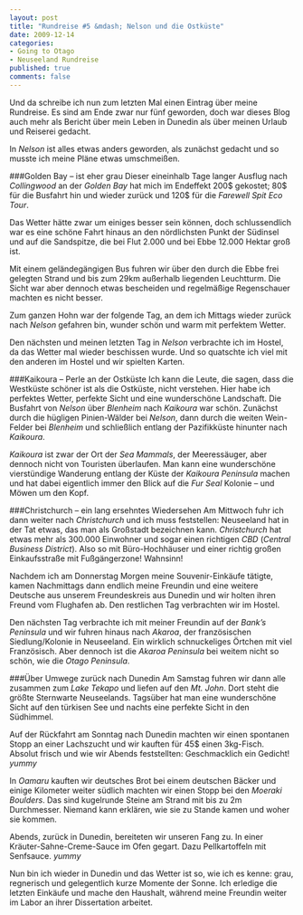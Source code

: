 ```yaml
--- 
layout: post
title: "Rundreise #5 &mdash; Nelson und die Ostküste"
date: 2009-12-14
categories: 
- Going to Otago
- Neuseeland Rundreise
published: true
comments: false
---
```

Und da schreibe ich nun zum letzten Mal einen Eintrag über meine Rundreise.
Es sind am Ende zwar nur fünf geworden, doch war dieses Blog auch mehr als Bericht über mein Leben in Dunedin als über meinen Urlaub und Reiserei gedacht.

<!-- more -->

In *Nelson* ist alles etwas anders geworden, als zunächst gedacht und so musste ich meine Pläne etwas umschmeißen.

###Golden Bay – ist eher grau
Dieser eineinhalb Tage langer Ausflug nach *Collingwood* an der *Golden Bay* hat mich im Endeffekt 200$ gekostet; 80$ für die Busfahrt hin und wieder zurück und 120$ für die *Farewell Spit Eco Tour*.

Das Wetter hätte zwar um einiges besser sein können, doch schlussendlich war es eine schöne Fahrt hinaus an den nördlichsten Punkt der Südinsel und auf die Sandspitze, die bei Flut 2.000 und bei Ebbe 12.000 Hektar groß ist.

Mit einem geländegängigen Bus fuhren wir über den durch die Ebbe frei gelegten Strand und bis zum 29km außerhalb liegenden Leuchtturm.
Die Sicht war aber dennoch etwas bescheiden und regelmäßige Regenschauer machten es nicht besser.

Zum ganzen Hohn war der folgende Tag, an dem ich Mittags wieder zurück nach *Nelson* gefahren bin, wunder schön und warm mit perfektem Wetter.

Den nächsten und meinen letzten Tag in *Nelson* verbrachte ich im Hostel, da das Wetter mal wieder beschissen wurde.
Und so quatschte ich viel mit den anderen im Hostel und wir spielten Karten.

###Kaikoura – Perle an der Ostküste
Ich kann die Leute, die sagen, dass die Westküste schöner ist als die Ostküste, nicht verstehen.
Hier habe ich perfektes Wetter, perfekte Sicht und eine wunderschöne Landschaft.
Die Busfahrt von *Nelson* über *Blenheim* nach *Kaikoura* war schön.
Zunächst durch die hügligen Pinien-Wälder bei *Nelson*, dann durch die weiten Wein-Felder bei *Blenheim* und schließlich entlang der Pazifikküste hinunter nach *Kaikoura*.

*Kaikoura* ist zwar der Ort der *Sea Mammals*, der Meeressäuger, aber dennoch nicht von Touristen überlaufen.
Man kann eine wunderschöne vierstündige Wanderung entlang der Küste der *Kaikoura Peninsula* machen und hat dabei eigentlich immer den Blick auf die *Fur Seal* Kolonie – und Möwen um den Kopf.

###Christchurch – ein lang ersehntes Wiedersehen
Am Mittwoch fuhr ich dann weiter nach *Christchurch* und ich muss feststellen: Neuseeland hat in der Tat etwas, das man als Großstadt bezeichnen kann. *Christchurch* hat etwas mehr als 300.000 Einwohner und sogar einen richtigen *CBD* (*Central Business District*).
Also so mit Büro-Hochhäuser und einer richtig großen Einkaufsstraße mit Fußgängerzone! Wahnsinn!

Nachdem ich am Donnerstag Morgen meine Souvenir-Einkäufe tätigte, kamen Nachmittags dann endlich meine Freundin und eine weitere Deutsche aus unserem Freundeskreis aus Dunedin und wir holten ihren Freund vom Flughafen ab.
Den restlichen Tag verbrachten wir im Hostel.

Den nächsten Tag verbrachte ich mit meiner Freundin auf der *Bank’s Peninsula* und wir fuhren hinaus nach *Akaroa*, der französischen Siedlung/Kolonie in Neuseeland.
Ein wirklich schnuckeliges Örtchen mit viel Französisch.
Aber dennoch ist die *Akaroa Peninsula* bei weitem nicht so schön, wie die *Otago Peninsula*.

###Über Umwege zurück nach Dunedin
Am Samstag fuhren wir dann alle zusammen zum *Lake Tekapo* und liefen auf den *Mt.
John*.
Dort steht die größte Sternwarte Neuseelands.
Tagsüber hat man eine wunderschöne Sicht auf den türkisen See und nachts eine perfekte Sicht in den Südhimmel.

Auf der Rückfahrt am Sonntag nach Dunedin machten wir einen spontanen Stopp an einer Lachszucht und wir kauften für 45$ einen 3kg-Fisch.
Absolut frisch und wie wir Abends feststellten: Geschmacklich ein Gedicht! *yummy*

In *Oamaru* kauften wir deutsches Brot bei einem deutschen Bäcker und einige Kilometer weiter südlich machten wir einen Stopp bei den *Moeraki Boulders*.
Das sind kugelrunde Steine am Strand mit bis zu 2m Durchmesser.
Niemand kann erklären, wie sie zu Stande kamen und woher sie kommen.

Abends, zurück in Dunedin, bereiteten wir unseren Fang zu.
In einer Kräuter-Sahne-Creme-Sauce im Ofen gegart.
Dazu Pellkartoffeln mit Senfsauce. *yummy*

Nun bin ich wieder in Dunedin und das Wetter ist so, wie ich es kenne: grau, regnerisch und gelegentlich kurze Momente der Sonne.
Ich erledige die letzten Einkäufe und mache den Haushalt, während meine Freundin weiter im Labor an ihrer Dissertation arbeitet.
